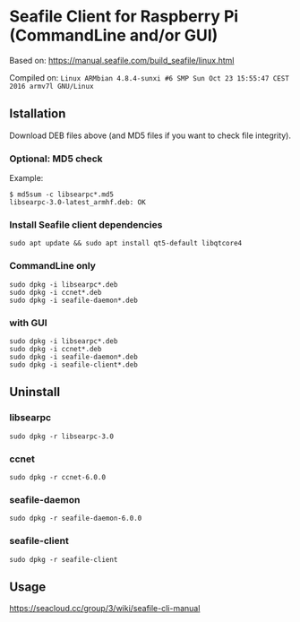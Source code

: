 # Seafile Client for Raspberry Pi (CommandLine and/or GUI)

Based on: https://manual.seafile.com/build_seafile/linux.html

Compiled on: `Linux ARMbian 4.8.4-sunxi #6 SMP Sun Oct 23 15:55:47 CEST 2016 armv7l GNU/Linux`

## Istallation

Download DEB files above (and MD5 files if you want to check file integrity).

### Optional: MD5 check

Example:
```
$ md5sum -c libsearpc*.md5 
libsearpc-3.0-latest_armhf.deb: OK
```
### Install Seafile client dependencies

```
sudo apt update && sudo apt install qt5-default libqtcore4
```
### CommandLine only
```
sudo dpkg -i libsearpc*.deb
sudo dpkg -i ccnet*.deb
sudo dpkg -i seafile-daemon*.deb
```

### with GUI
```
sudo dpkg -i libsearpc*.deb
sudo dpkg -i ccnet*.deb
sudo dpkg -i seafile-daemon*.deb
sudo dpkg -i seafile-client*.deb
```

## Uninstall
### libsearpc
```
sudo dpkg -r libsearpc-3.0
```
### ccnet
```
sudo dpkg -r ccnet-6.0.0
```
### seafile-daemon
```
sudo dpkg -r seafile-daemon-6.0.0
```
### seafile-client
```
sudo dpkg -r seafile-client
```

## Usage
https://seacloud.cc/group/3/wiki/seafile-cli-manual
